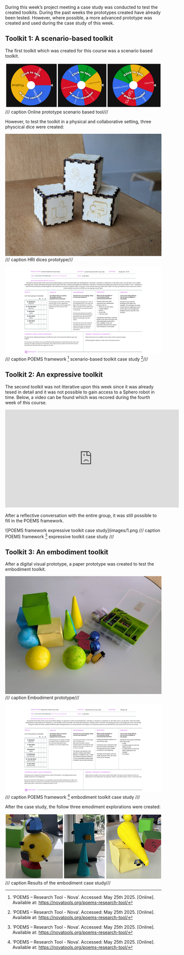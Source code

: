 During this week’s project meeting a case study was conducted to test the created toolkits. During the past weeks the prototypes created have already been tested. However, where possible, a more advanced prototype was created and used during the case study of this week. 

## Toolkit 1: A scenario-based toolkit

The first toolkit which was created for this course was a scenario based toolkit. 

![Online prototype scenario based tool](images/wheels.png)
/// caption
Online prototype scenario based tool/// 

However, to test the toolkit in a physical and collaborative setting, three physcical dice were created:

![Physical dice](images/scenario_prototype.png)
/// caption
HRI dices prototype/// 

![POEMS framework scenario-based toolkit case study](images/2.png)
/// caption
POEMS framework [^1] scenario-based toolkit case study [^1]/// 

[^1]: ‘POEMS – Research Tool - Nova’. Accessed: May 25th 2025. [Online]. Available at: https://novatools.org/poems-research-tool/



## Toolkit 2: An expressive toolkit

The second toolkit was not itterative upon this week since it was already tesed in detail and it was not possible to gain access to a Sphero robot in time. Below, a video can be found which was recored during the fourth week of this course.

<iframe width="560" height="315" src="https://www.youtube-nocookie.com/embed/lp1jXDmAECw?si=lKo0WCg8b0NQTwuf" title="Exploration of emotions and urgency Sphero" frameborder="0" allow="accelerometer; autoplay; clipboard-write; encrypted-media; gyroscope; picture-in-picture; web-share" referrerpolicy="strict-origin-when-cross-origin" allowfullscreen></iframe>

After a reflective conversation with the entire group, it was still possible to fill in the POEMS framework.

![POEMS framework expressive toolkit case study](images/1.png
/// caption
POEMS framework [^1] expressive toolkit case study
/// 

## Toolkit 3: An embodiment toolkit
After a digital visual prototype, a paper prototype was created to test the embodiment toolkit. 

![embodiment prototype](images/embodiment_prototype.jpg)
/// caption
Embodiment prototype/// 

![POEMS framework embodiment toolkit case study](images/3.png)
/// caption
POEMS framework [^1] embodiment toolkit case study
/// 

After the case study, the follow three emodiment explorations were created:


![Embodiment exploration](images/result.png)
/// caption
Results of the embodiment case study/// 